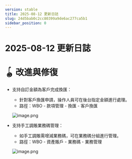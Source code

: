 ```yaml
---
version: stable
title: 2025-08-12 更新日誌
slug: 24d5bab0c2cc80399a9de6ac277ca5b1
sidebar_position: 0
---
```



# 2025-08-12 更新日誌


# 🪀 改進與修復

- 支持自訂金額為客戶完成換匯：
    - 針對客戶換匯申請，操作人員可在後台指定金額進行處理。
    - 路徑：WBO - 款項管理 - 換匯 - 客戶換匯

    ![image.png](/assets/dfc54e09444b420f2bfd56d43f07b1ea.png)

- 支持手工調賬業務碼管理：
    - 如手工調賬需增減業務碼，可在業務碼分組進行管理。
    - 路徑：WBO - 資產賬戶 - 業務碼 - 業務管理

    ![image.png](/assets/a3efa14a7d86ab1fdc857be311f91ae0.png)

